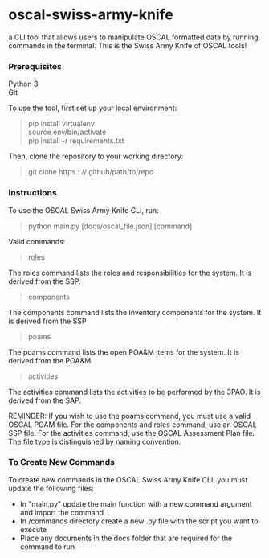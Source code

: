 # oscal-swiss-army-knife
a CLI tool that allows users to manipulate OSCAL formatted data by running commands in the terminal.  This is the Swiss Army Knife of OSCAL tools!

### Prerequisites  
Python 3  
Git  

To use the tool, first set up your local environment:

>pip install virtualenv  
>source env/bin/activate  
>pip install -r requirements.txt  

Then, clone the repository to your working directory:
> git clone https : // github/path/to/repo


### Instructions  
To use the OSCAL Swiss Army Knife CLI, run:

>python main.py [docs/oscal_file.json] [command]  

Valid commands:  
>roles    

The roles command lists the roles and responsibilities for the system.  It is derived from the SSP.   

>components  

The components command lists the Inventory components for the system.  It is derived from the SSP

>poams  

The poams command lists the open POA&M items for the system.  It is derived from the POA&M  

>activities  

The activities command lists the activities to be performed by the 3PAO.  It is derived from the SAP.  


REMINDER:  If you wish to use the poams command, you must use a valid OSCAL POAM file.  For the components and roles command, use an OSCAL SSP file.  For the activities command, use the OSCAL Assessment Plan file.  The file type is distinguished by naming convention.

### To Create New Commands 
To create new commands in the OSCAL Swiss Army Knife CLI, you must update the following files:
- In "main.py" update the main function with a new command argument and import the command
- In /commands directory create a new .py file with the script you want to execute
- Place any documents in the docs folder that are required for the command to run


